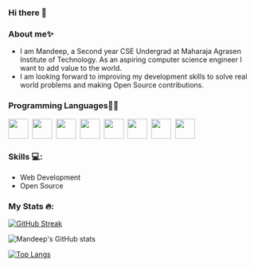 ### Hi there 👋
### About me✨
- I am Mandeep, a Second year CSE Undergrad at Maharaja Agrasen Institute of Technology. As an aspiring computer science engineer I want to add value to the world.
- I am looking forward to improving my development skills to solve real world problems and making Open Source contributions.

### Programming Languages👨‍💻
<div>
  <img src="https://cdn.jsdelivr.net/gh/devicons/devicon/icons/c/c-original.svg" width="40" height="40"/>&nbsp;
  <img src="https://cdn.jsdelivr.net/gh/devicons/devicon/icons/cplusplus/cplusplus-original.svg" width="40" height="40"/>&nbsp;
  <img src="https://cdn.jsdelivr.net/gh/devicons/devicon/icons/python/python-original-wordmark.svg" width="40" height="40"/>&nbsp;
  <img src="https://cdn.jsdelivr.net/gh/devicons/devicon/icons/html5/html5-original.svg" width="40" height="40"/>&nbsp;
  <img src="https://cdn.jsdelivr.net/gh/devicons/devicon/icons/css3/css3-original.svg" width="40" height="40"/>&nbsp;
  <img src="https://cdn.jsdelivr.net/gh/devicons/devicon/icons/javascript/javascript-original.svg" width="40" height="40"/>&nbsp;
  <img src="https://cdn.jsdelivr.net/gh/devicons/devicon/icons/nodejs/nodejs-original.svg" width="40" height="40"/>&nbsp;
  <img src="https://cdn.jsdelivr.net/gh/devicons/devicon/icons/git/git-original.svg" width="40" height="40"/>&nbsp;
</div>

### Skills 💻:
- Web Development
- Open Source

### My Stats 🔥:
[![GitHub Streak](http://github-readme-streak-stats.herokuapp.com?user=Mandeep-009&theme=dark&background=000000)](https://git.io/streak-stats)

![Mandeep's GitHub stats](https://github-readme-stats.vercel.app/api?username=Mandeep-009&show=reviews,discussions_started,discussions_answered,prs_merged,prs_merged_percentage&show_icons=true&theme=dark)

[![Top Langs](https://github-readme-stats.vercel.app/api/top-langs/?username=Mandeep-009&layout=compact&theme=vision-friendly-dark)](https://github.com/anuraghazra/github-readme-stats)



